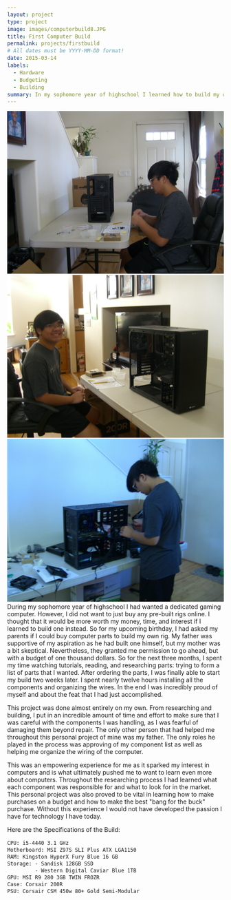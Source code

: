 ```yaml
---
layout: project
type: project
image: images/computerbuild8.JPG
title: First Computer Build
permalink: projects/firstbuild
# All dates must be YYYY-MM-DD format!
date: 2015-03-14
labels:
  - Hardware
  - Budgeting
  - Building
summary: In my sophomore year of highschool I learned how to build my own computer.
---
```


<div class="ui small rounded images">
  <img class="ui image" src="../images/computerbuild1.JPG">
  <img class="ui image" src="../images/computerbuild2.JPG">
  <img class="ui image" src="../images/computerbuild5.JPG">
</div>
During my sophomore year of highschool I had wanted a dedicated gaming computer. However, I did not want to just buy any pre-built rigs 
online. I thought that it would be more worth my money, time, and interest if I learned to build one instead. So for my upcoming 
birthday, I had asked my parents if I could buy computer parts to build my own rig. My father was supportive of my aspiration as he had 
built one himself, but my mother was a bit skeptical. Nevertheless, they granted me permission to go ahead, but with a budget of one 
thousand dollars. So for the next three months, I spent my time watching tutorials, reading, and researching parts: trying to form a 
list of parts that I wanted. After ordering the parts, I was finally able to start my build two weeks later. I spent nearly twelve hours 
installing all the components and organizing the wires. In the end I was incredibly proud of myself and about the feat that I had 
just accomplished.

This project was done almost entirely on my own. From researching and building, I put in an incredible amount of time and effort to make 
sure that I was careful with the components I was handling, as I was fearful of damaging them beyond repair. The only other person that 
had helped me throughout this personal project of mine was my father. The only roles he played in the process was approving of my
component list as well as helping me organize the wiring of the computer. 

This was an empowering experience for me as it sparked my interest in computers and is what ultimately pushed me to want to learn even
more about computers. Throughout the researching process I had learned what each component was responsible for and what to look for in
the market. This personal project was also proved to be vital in learning how to make purchases on a budget and how to make the best 
"bang for the buck" purchase. Without this experience I would not have developed the passion I have for technology I have today. 



Here are the Specifications of the Build:

```
CPU: i5-4440 3.1 GHz
Motherboard: MSI Z97S SLI Plus ATX LGA1150
RAM: Kingston HyperX Fury Blue 16 GB
Storage: - Sandisk 128GB SSD
         - Western Digital Caviar Blue 1TB
GPU: MSI R9 280 3GB TWIN FROZR
Case: Corsair 200R
PSU: Corsair CSM 450w 80+ Gold Semi-Modular
```


